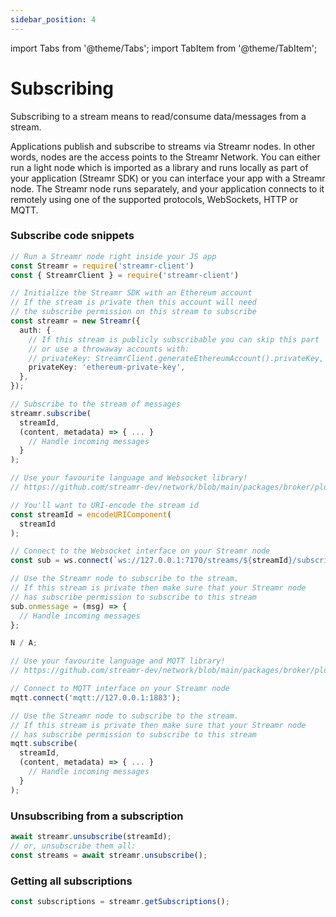 ```yaml
---
sidebar_position: 4
---
```


import Tabs from '@theme/Tabs';
import TabItem from '@theme/TabItem';

# Subscribing
Subscribing to a stream means to read/consume data/messages from a stream. 

Applications publish and subscribe to streams via Streamr nodes. In other words, nodes are the access points to the Streamr Network. You can either run a light node which is imported as a library and runs locally as part of your application (Streamr SDK) or you can interface your app with a Streamr node. The Streamr node runs separately, and your application connects to it remotely using one of the supported protocols, WebSockets, HTTP or MQTT.

### Subscribe code snippets
<Tabs groupId="environment">
  
  <TabItem value="js-client" label="Streamr SDK">

```ts
// Run a Streamr node right inside your JS app
const Streamr = require('streamr-client')
const { StreamrClient } = require('streamr-client')

// Initialize the Streamr SDK with an Ethereum account
// If the stream is private then this account will need
// the subscribe permission on this stream to subscribe
const streamr = new Streamr({
  auth: {
    // If this stream is publicly subscribable you can skip this part
    // or use a throwaway accounts with:
    // privateKey: StreamrClient.generateEthereumAccount().privateKey,
    privateKey: 'ethereum-private-key',
  },
});

// Subscribe to the stream of messages
streamr.subscribe(
  streamId,
  (content, metadata) => { ... }
    // Handle incoming messages
  }
);
```

</TabItem>
<TabItem value="bn-websocket" label="Streamr node WebSocket">

```ts
// Use your favourite language and Websocket library!
// https://github.com/streamr-dev/network/blob/main/packages/broker/plugins.md

// You'll want to URI-encode the stream id
const streamId = encodeURIComponent(
  streamId
);

// Connect to the Websocket interface on your Streamr node
const sub = ws.connect(`ws://127.0.0.1:7170/streams/${streamId}/subscribe`);

// Use the Streamr node to subscribe to the stream.
// If this stream is private then make sure that your Streamr node
// has subscribe permission to subscribe to this stream
sub.onmessage = (msg) => {
  // Handle incoming messages
};
```

</TabItem>

<TabItem value="bn-http" label="Streamr node HTTP">

```ts
N / A;
```

</TabItem>

<TabItem value="bn-mqtt" label="Streamr node MQTT">

```ts
// Use your favourite language and MQTT library!
// https://github.com/streamr-dev/network/blob/main/packages/broker/plugins.md

// Connect to MQTT interface on your Streamr node
mqtt.connect('mqtt://127.0.0.1:1883');

// Use the Streamr node to subscribe to the stream.
// If this stream is private then make sure that your Streamr node
// has subscribe permission to subscribe to this stream
mqtt.subscribe(
  streamId,
  (content, metadata) => { ... }
    // Handle incoming messages
  }
);
```

</TabItem>
</Tabs>

### Unsubscribing from a subscription
```ts
await streamr.unsubscribe(streamId);
// or, unsubscribe them all:
const streams = await streamr.unsubscribe();
```

### Getting all subscriptions
```ts
const subscriptions = streamr.getSubscriptions();
```
